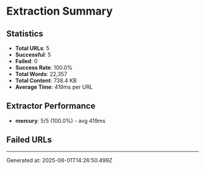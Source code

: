 # Extraction Summary

## Statistics
- **Total URLs**: 5
- **Successful**: 5
- **Failed**: 0
- **Success Rate**: 100.0%
- **Total Words**: 22,357
- **Total Content**: 738.4 KB
- **Average Time**: 419ms per URL

## Extractor Performance
- **mercury**: 5/5 (100.0%) - avg 419ms

## Failed URLs


---
Generated at: 2025-06-01T14:26:50.499Z
